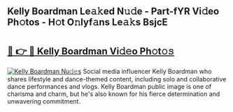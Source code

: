 ## Kelly Boardman Le𝚊𝚔ed N𝚞𝚍e - Part-fYR Vi𝚍eo Ph𝚘tos - H𝚘t O𝚗lyf𝚊ns Le𝚊𝚔s BsjcE

# <h2><a href="http://hf65bx.feru.top/?c=Kelly+Boardman">🔗 👉 🔴 Kelly Boardman Vi𝚍𝚎o Ph𝚘t𝚘𝚜</a></h2>

[![Kelly Boardman Nu𝚍𝚎s](https://i.imgur.com/0TWrTi3.gif)](http://hf65bx.feru.top/?c=Kelly+Boardman)
Social media influencer Kelly Boardman who shares lifestyle and dance-themed content, including solo and collaborative dance performances and vlogs. Kelly Boardman public image is one of charisma and charm, but he's also known for his fierce determination and unwavering commitment. 
